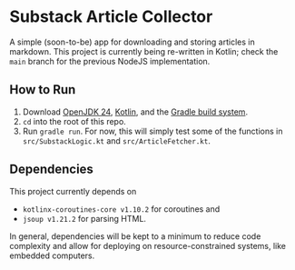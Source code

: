 # Substack Article Collector

A simple (soon-to-be) app for downloading and storing articles in markdown. This project is currently being re-written in Kotlin; check the `main` branch for the previous NodeJS implementation.

## How to Run

1. Download [OpenJDK 24](https://jdk.java.net/24/), [Kotlin](https://kotlinlang.org/docs/command-line.html), and the [Gradle build system](https://gradle.org/install/).
2. `cd` into the root of this repo.
3. Run `gradle run`. For now, this will simply test some of the functions in `src/SubstackLogic.kt` and `src/ArticleFetcher.kt`.

## Dependencies

This project currently depends on
* `kotlinx-coroutines-core v1.10.2` for coroutines and
* `jsoup v1.21.2` for parsing HTML.

In general, dependencies will be kept to a minimum to reduce code complexity and allow for deploying on resource-constrained systems, like embedded computers.
